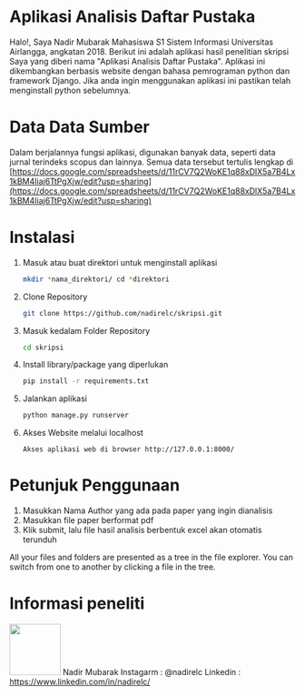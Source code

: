 # Aplikasi Analisis Daftar Pustaka

Halo!, Saya Nadir Mubarak Mahasiswa S1 Sistem Informasi Universitas Airlangga, angkatan 2018. Berikut ini adalah aplikasi hasil penelitian skripsi Saya yang diberi nama "Aplikasi Analisis Daftar Pustaka". Aplikasi ini dikembangkan berbasis website dengan bahasa pemrograman python dan framework Django. Jika anda ingin menggunakan aplikasi ini pastikan telah menginstall python sebelumnya.

# Data Data Sumber

Dalam berjalannya fungsi aplikasi, digunakan banyak data, seperti data jurnal terindeks scopus dan lainnya. Semua data tersebut tertulis lengkap di [https://docs.google.com/spreadsheets/d/11rCV7Q2WoKE1q88xDlX5a7B4Lx1kBM4Iiaj6TtPgXjw/edit?usp=sharing](https://docs.google.com/spreadsheets/d/11rCV7Q2WoKE1q88xDlX5a7B4Lx1kBM4Iiaj6TtPgXjw/edit?usp=sharing)

# Instalasi

 1. Masuk atau buat direktori untuk menginstall aplikasi
	 ```sh
	mkdir *nama_direktori/ cd *direktori
	```
2. Clone Repository
	 ```sh
	git clone https://github.com/nadirelc/skripsi.git
	```
3. Masuk kedalam Folder Repository
	 ```sh
	cd skripsi
	```
4. Install library/package yang diperlukan
	 ```sh
	pip install -r requirements.txt
	```
5. Jalankan aplikasi
	 ```sh
	python manage.py runserver
	```
6. Akses Website melalui localhost
	```
	Akses aplikasi web di browser http://127.0.0.1:8000/
	```

# Petunjuk Penggunaan
1. Masukkan Nama Author yang ada pada paper yang ingin dianalisis
2. Masukkan file paper berformat pdf
3. Klik submit, lalu file hasil analisis berbentuk excel akan otomatis terunduh

All your files and folders are presented as a tree in the file explorer. You can switch from one to another by clicking a file in the tree.

# Informasi peneliti
<a  href="https://www.linkedin.com/in/nadirelc/"  target="_blank"><img  src="https://user-images.githubusercontent.com/67138576/121289494-34a73d80-c90f-11eb-8811-7904e7b88606.png"  width="90"  height="90"></a> 
Nadir Mubarak
Instagarm : @nadirelc
Linkedin : https://www.linkedin.com/in/nadirelc/